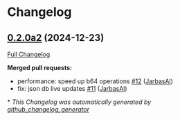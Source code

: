 # Changelog

## [0.2.0a2](https://github.com/JarbasHiveMind/HiveMind-core/tree/0.2.0a2) (2024-12-23)

[Full Changelog](https://github.com/JarbasHiveMind/HiveMind-core/compare/0.2.0...0.2.0a2)

**Merged pull requests:**

- performance: speed up b64 operations [\#12](https://github.com/JarbasHiveMind/HiveMind-core/pull/12) ([JarbasAl](https://github.com/JarbasAl))
- fix: json db live updates [\#11](https://github.com/JarbasHiveMind/HiveMind-core/pull/11) ([JarbasAl](https://github.com/JarbasAl))



\* *This Changelog was automatically generated by [github_changelog_generator](https://github.com/github-changelog-generator/github-changelog-generator)*
